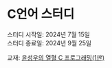 # C언어 스터디

스터디 시작일: 2024년 7월 15일  
스터디 종료일: 2024년 9월 25일

교재: [윤성우의 열혈 C 프로그래밍(1판)](https://product.kyobobook.co.kr/detail/S000001421265)

